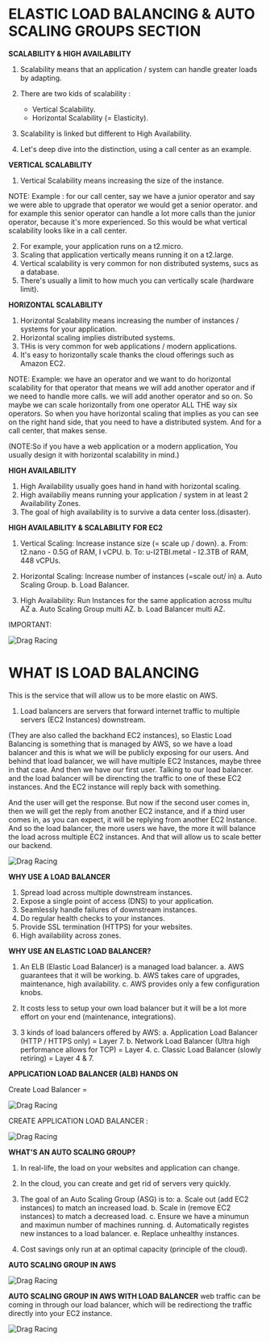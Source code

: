 # **ELASTIC LOAD BALANCING & AUTO SCALING GROUPS SECTION**

**SCALABILITY & HIGH AVAILABILITY**

1. Scalability means that an application / system can handle greater loads by adapting.
2. There are two kids of scalability :

   - Vertical Scalability.
   - Horizontal Scalability (= Elasticity).

3. Scalability is linked but different to High Availability.

4. Let's deep dive into the distinction, using a call center as an example.

**VERTICAL SCALABILITY**

1. Vertical Scalability means increasing the size of the instance.

NOTE: Example : for our call center, say we have a junior operator and say we were able to upgrade that operator we would get a
senior operator.
and for example this senior operator can handle a lot more calls than the junior operator, because it's more experienced.
So this would be what vertical scalability looks like in a call center.

2. For example, your application runs on a t2.micro.
3. Scaling that application vertically means running it on a t2.large.
4. Vertical scalability is very common for non distributed systems, sucs as a database.
5. There's usually a limit to how much you can vertically scale (hardware limit).

**HORIZONTAL SCALABILITY**

1. Horizontal Scalability means increasing the number of instances / systems for your application.
2. Horizontal scaling implies distributed systems.
3. THis is very common for web applications / modern applications.
4. It's easy to horizontally scale thanks the cloud offerings such as Amazon EC2.

NOTE: Example: we have an operator and we want to do horizontal scalability for that operator that means we will add another operator and if we need to handle more calls. we will add another operator and so on.
So maybe we can scale horizontally from one operator ALL THE way six operators.
So when you have horizontal scaling that implies as you can see on the right hand side, that you need to have a distributed system.
And for a call center, that makes sense.

(NOTE:So if you have a web application or a modern application, You usually design it with horizontal scalability in mind.)

**HIGH AVAILABILITY**

1. High Availability usually goes hand in hand with horizontal scaling.
2. High availabiliy means running your application / system in at least 2 Availability Zones.
3. The goal of high availability is to survive a data center loss.(disaster).

**HIGH AVAILABILITY & SCALABILITY FOR EC2**

1. Vertical Scaling: Increase instance size (= scale up / down).
   a. From: t2.nano - 0.5G of RAM, I vCPU.
   b. To: u-I2TBI.metal - I2.3TB of RAM, 448 vCPUs.

2. Horizontal Scaling: Increase number of instances (=scale out/ in)
   a. Auto Scaling Group.
   b. Load Balancer.

3. High Availability: Run Instances for the same application across multu AZ
   a. Auto Scaling Group multi AZ.
   b. Load Balancer multi AZ.

IMPORTANT:

![Drag Racing](images/SCALABILITY_ELASTICITY.png)

# **WHAT IS LOAD BALANCING**

This is the service that will allow us to be more elastic on AWS.

1. Load balancers are servers that forward internet traffic to multiple servers (EC2 Instances) downstream.

(They are also called the backhand EC2 instances), so Elastic Load Balancing is something that is managed by AWS, so we have a load balancer and this is what we will be publicly exposing for our users.
And behind that load balancer, we will have multiple EC2 Instances, maybe three in that case.
And then we have our first user. Talking to our load balancer. and the load balancer will be direncting the traffic to one of these EC2 instances. And the EC2 instance will reply back with something.

And the user will get the response.
But now if the second user comes in, then we will get the reply from another EC2 instance, and if a third user comes in, as you can expect, it will be replying from another EC2 Instance.
And so the load balancer, the more users we have, the more it will balance the load across multiple EC2 instances. And that will allow us to scale better our backend.

![Drag Racing](images/LOAD_BALANCING.png)

**WHY USE A LOAD BALANCER**

1. Spread load across multiple downstream instances.
2. Expose a single point of access (DNS) to your application.
3. Seamlessly handle failures of downstream instances.
4. Do regular health checks to your instances.
5. Provide SSL termination (HTTPS) for your websites.
6. High availability across zones.

**WHY USE AN ELASTIC LOAD BALANCER?**

1. An ELB (Elastic Load Balancer) is a managed load balancer.
   a. AWS guarantees that it will be working.
   b. AWS takes care of upgrades, maintenance, high availability.
   c. AWS provides only a few configuration knobs.

2. It costs less to setup your own load balancer but it will be a lot more effort on your end (maintenance, integrations).
3. 3 kinds of load balancers offered by AWS:
   a. Application Load Balancer (HTTP / HTTPS only) = Layer 7.
   b. Network Load Balancer (Ultra high performance allows for TCP) = Layer 4.
   c. Classic Load Balancer (slowly retiring) = Layer 4 & 7.

**APPLICATION LOAD BALANCER (ALB) HANDS ON**

Create Load Balancer =

![Drag Racing](images/LOAD_BALANCER.png)

CREATE APPLICATION LOAD BALANCER :

![Drag Racing](images/APPLICATION_LOAD_BALANCER.png)

**WHAT'S AN AUTO SCALING GROUP?**

1. In real-life, the load on your websites and application can change.
2. In the cloud, you can create and get rid of servers very quickly.
3. The goal of an Auto Scaling Group (ASG) is to:
   a. Scale out (add EC2 instances) to match an increased load.
   b. Scale in (remove EC2 instances) to match a decreased load.
   c. Ensure we have a minumun and maximun number of machines running.
   d. Automatically registes new instances to a load balancer.
   e. Replace unhealthy instances.

4. Cost savings only run at an optimal capacity (principle of the cloud).

**AUTO SCALING GROUP IN AWS**

![Drag Racing](images/SCALING_GROUP.png)

**AUTO SCALING GROUP IN AWS WITH LOAD BALANCER**
web traffic can be coming in through our load balancer, which will be redirectiong the traffic directly into your EC2 instance.

![Drag Racing](images/AUTO_SCALING_GROUP.png)

